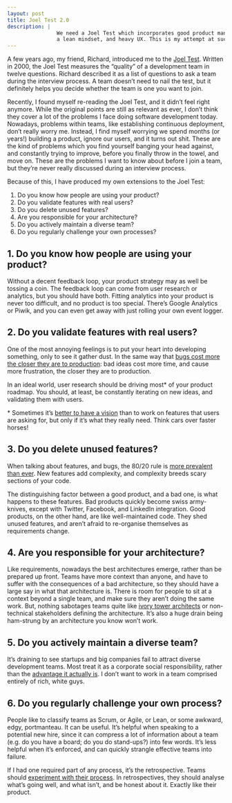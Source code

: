 ```yaml
---
layout: post
title: Joel Test 2.0
description: |
                We need a Joel Test which incorporates good product management,
                a lean mindset, and heavy UX. This is my attempt at such a test.
---
```


A few years ago, my friend, Richard, introduced me to the [Joel Test][joeltest].
Written in 2000, the Joel Test measures the “quality” of a development team in
twelve questions. Richard described it as a list of questions to ask a team
during the interview process. A team doesn’t need to nail the test, but it
definitely helps you decide whether the team is one you want to join.

Recently, I found myself re-reading the Joel Test, and it didn’t feel right
anymore. While the original points are still as relevant as ever, I don’t think
they cover a lot of the problems I face doing software development today.
Nowadays, problems within teams, like establishing continuous deployment, don’t
really worry me. Instead, I find myself worrying we spend months (or years!)
building a product, ignore our users, and it turns out shit. These are the kind
of problems which you find yourself banging your head against, and constantly
trying to improve, before you finally throw in the towel, and move on. These are
the problems I want to know about before I join a team, but they’re never really
discussed during an interview process.

Because of this, I have produced my own extensions to the Joel Test:

1. Do you know how people are using your product?
2. Do you validate features with real users?
3. Do you delete unused features?
4. Are you responsible for your architecture?
5. Do you actively maintain a diverse team?
6. Do you regularly challenge your own processes?

## 1. Do you know how people are using your product?
Without a decent feedback loop, your product strategy may as well be tossing a
coin. The feedback loop can come from user research or analytics, but you should
have both. Fitting analytics into your product is never too difficult, and no
product is too special. There’s Google Analytics or Piwik, and you can even get
away with just rolling your own event logger.

## 2. Do you validate features with real users?

One of the most annoying feelings is to put your heart into developing
something, only to see it gather dust. In the same way that [bugs cost more the
closer they are to production][bugcost]: bad ideas cost more time, and cause more
frustration, the closer they are to production.

In an ideal world, user research should be driving most* of your product
roadmap. You should, at least, be constantly iterating on new ideas, and
validating them with users.

\* Sometimes it’s [better to have a vision][vision] than to work on features
that users are asking for, but only if it’s what they really need. Think cars
over faster horses!

## 3. Do you delete unused features?

When talking about features, and bugs, the 80/20 rule is [more prevalent than
ever][eightytwenty]. New features add complexity, and complexity breeds scary
sections of your code.

The distinguishing factor between a good product, and a bad one, is what happens
to these features. Bad products quickly become swiss army-knives, except with
Twitter, Facebook, and LinkedIn integration. Good products, on the other hand,
are like well-maintained code. They shed unused features, and aren’t afraid to
re-organise themselves as requirements change.

## 4. Are you responsible for your architecture?

Like requirements, nowadays the best architectures emerge, rather than be
prepared up front. Teams have more context than anyone, and have to suffer with
the consequences of a bad architecture, so they should have a large say in what
that architecture is. There is room for people to sit at a context beyond a
single team, and make sure they aren’t doing the same work. But, nothing
sabotages teams quite like [ivory tower architects][ivorytower] or non-technical
stakeholders defining the architecture. It’s also a huge drain being ham-strung
by an architecture you know won’t work.

## 5. Do you actively maintain a diverse team?

It’s draining to see startups and big companies fail to attract diverse
development teams. Most treat it as a corporate social responsibility, rather
than the [advantage it actually is][diversity]. I don’t want to work in a team
comprised entirely of rich, white guys.

## 6. Do you regularly challenge your own process?

People like to classify teams as Scrum, or Agile, or Lean, or some awkward,
edgy, portmanteau. It can be useful. It’s helpful when speaking to a potential
new hire, since it can compress a lot of information about a team (e.g. do you
have a board; do you do stand-ups?) into few words. It’s less helpful when
it’s enforced, and can quickly strangle effective teams into failure.

If I had one required part of any process, it’s the retrospective. Teams should
[experiment with their process][experiment]. In retrospectives, they should
analyse what’s going well, and what isn’t, and be honest about it. Exactly like
their product.

[joeltest]: http://www.joelonsoftware.com/articles/fog0000000043.html
[bugcost]: http://blog.celerity.com/the-true-cost-of-a-software-bug
[vision]: http://uxmyths.com/post/746610684/myth-21-people-can-tell-you-what-they-want
[eightytwenty]: https://swreflections.blogspot.co.uk/2013/11/applying-8020-rule-in-software.html
[ivorytower]: http://www.gitshah.com/2011/01/ivory-tower-architect.html
[diversity]: http://www.scientificamerican.com/article/how-diversity-makes-us-smarter/
[experiment]: https://jimmythompson.co.uk/blog/hypothesis-driven-development-for-teams/
